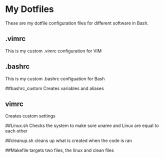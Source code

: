 # My Dotfiles
These are my dotfile configuration files for different software in Bash.
## .vimrc
This is my custom .vimrc configuration for VIM
## .bashrc 
This is my custom .bashrc configuation for Bash

##bashrc_custom
Creates variables and aliases

## vimrc
Creates custom settings

##Linux.sh
Checks the system to make sure uname and Linux are equal to each other

##cleanup.sh
cleans up what is created when the code is ran

##Makefile
targets two files, the linux and clean files


